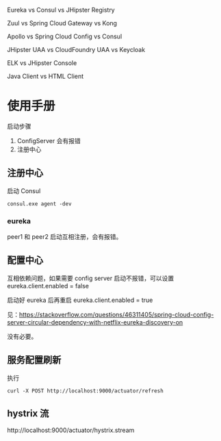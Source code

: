 
Eureka vs Consul vs JHipster Registry

Zuul vs Spring Cloud Gateway vs Kong

Apollo vs Spring Cloud Config vs Consul

JHipster UAA vs CloudFoundry UAA vs Keycloak

ELK vs JHipster Console

Java Client vs HTML Client

# 使用手册

启动步骤

1. ConfigServer 会有报错
2. 注册中心

## 注册中心

启动 Consul

```
consul.exe agent -dev
```

### eureka

peer1 和 peer2 启动互相注册，会有报错。

## 配置中心

互相依赖问题，如果需要 config server 启动不报错，可以设置
eureka.client.enabled = false

启动好 eureka 后再重启 eureka.client.enabled = true

见：https://stackoverflow.com/questions/46311405/spring-cloud-config-server-circular-dependency-with-netflix-eureka-discovery-on

没有必要。

## 服务配置刷新

执行
```
curl -X POST http://localhost:9000/actuator/refresh
```

## hystrix 流

http://localhost:9000/actuator/hystrix.stream


